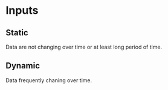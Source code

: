# Inputs

## **Static**

Data are not changing over time or at least long period of time.

## **Dynamic**

Data frequently chaning over time.
